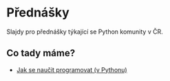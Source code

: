 # Přednášky

Slajdy pro přednášky týkající se Python komunity v ČR.

## Co tady máme?

- [Jak se naučit programovat (v Pythonu)](https://pyvec.github.io/talks/jak-se-naucit-programovat/)
